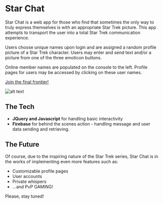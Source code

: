 Star Chat
=========

Star Chat is a web app for those who find that sometimes the only way to truly express themselves is with an appropriate Star Trek picture.  This app attempts to transport the user into a total Star Trek communication experience.  

Users choose unique names upon login and are assigned a random profile picture of a Star Trek character.  Users may enter and send text and/or a picture from one of the three emoticon buttons.   

Online member names are populated on the console to the left.  Profile pages for users may be accessed by clicking on these user names.

[Join the final frontier!](http://star-chat.surge.sh)

![alt text](http://digilander.libero.it/locutus_of_borg_1974/Enterprise%20A%203%20D..gif)

The Tech
---------

+ **JQuery and Javascript** for handling basic interactivity
+ **Firebase** for behind the scenes action - handling message and user data sending and retrieving.

The Future
----------

Of course, due to the inspiring nature of the Star Trek series, Star Chat is in the works of implementing even more features such as:

+ Customizable profile pages
+ User accounts
+ Private whispers
+ ...and PvP GAMING!

Please, stay tuned!
